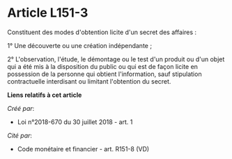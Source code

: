 # Article L151-3

Constituent des modes d'obtention licite d'un secret des affaires :

1° Une découverte ou une création indépendante ;

2° L'observation, l'étude, le démontage ou le test d'un produit ou d'un objet qui a été mis à la disposition du public ou qui
est de façon licite en possession de la personne qui obtient l'information, sauf stipulation contractuelle interdisant ou
limitant l'obtention du secret.

**Liens relatifs à cet article**

_Créé par_:

  - Loi n°2018-670 du 30 juillet 2018 - art. 1

_Cité par_:

  - Code monétaire et financier - art. R151-8 (VD)
